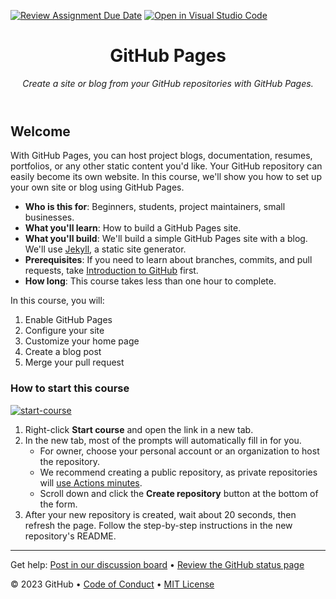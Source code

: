 [![Review Assignment Due Date](https://classroom.github.com/assets/deadline-readme-button-24ddc0f5d75046c5622901739e7c5dd533143b0c8e959d652212380cedb1ea36.svg)](https://classroom.github.com/a/h9ck-9kK)
[![Open in Visual Studio Code](https://classroom.github.com/assets/open-in-vscode-718a45dd9cf7e7f842a935f5ebbe5719a5e09af4491e668f4dbf3b35d5cca122.svg)](https://classroom.github.com/online_ide?assignment_repo_id=11444817&assignment_repo_type=AssignmentRepo)
<header>

<!--
  <<< Author notes: Course header >>>
  Include a 1280×640 image, course title in sentence case, and a concise description in emphasis.
  In your repository settings: enable template repository, add your 1280×640 social image, auto delete head branches.
  Add your open source license, GitHub uses MIT license.
-->

# GitHub Pages

_Create a site or blog from your GitHub repositories with GitHub Pages._

</header>

<!--
  <<< Author notes: Course start >>>
  Include start button, a note about Actions minutes,
  and tell the learner why they should take the course.
-->

## Welcome

With GitHub Pages, you can host project blogs, documentation, resumes, portfolios, or any other static content you'd like. Your GitHub repository can easily become its own website. In this course, we'll show you how to set up your own site or blog using GitHub Pages.

- **Who is this for**: Beginners, students, project maintainers, small businesses.
- **What you'll learn**: How to build a GitHub Pages site.
- **What you'll build**: We'll build a simple GitHub Pages site with a blog. We'll use [Jekyll](https://jekyllrb.com), a static site generator.
- **Prerequisites**: If you need to learn about branches, commits, and pull requests, take [Introduction to GitHub](https://github.com/skills/introduction-to-github) first.
- **How long**: This course takes less than one hour to complete.

In this course, you will:

1. Enable GitHub Pages
2. Configure your site
3. Customize your home page
4. Create a blog post
5. Merge your pull request

### How to start this course

<!-- For start course, run in JavaScript:
'https://github.com/new?' + new URLSearchParams({
  template_owner: 'skills',
  template_name: 'github-pages',
  owner: '@me',
  name: 'skills-github-pages',
  description: 'My clone repository',
  visibility: 'public',
}).toString()
-->

[![start-course](https://user-images.githubusercontent.com/1221423/235727646-4a590299-ffe5-480d-8cd5-8194ea184546.svg)](https://github.com/new?template_owner=skills&template_name=github-pages&owner=%40me&name=skills-github-pages&description=My+clone+repository&visibility=public)

1. Right-click **Start course** and open the link in a new tab.
2. In the new tab, most of the prompts will automatically fill in for you.
   - For owner, choose your personal account or an organization to host the repository.
   - We recommend creating a public repository, as private repositories will [use Actions minutes](https://docs.github.com/en/billing/managing-billing-for-github-actions/about-billing-for-github-actions).
   - Scroll down and click the **Create repository** button at the bottom of the form.
3. After your new repository is created, wait about 20 seconds, then refresh the page. Follow the step-by-step instructions in the new repository's README.

<footer>

<!--
  <<< Author notes: Footer >>>
  Add a link to get support, GitHub status page, code of conduct, license link.
-->

---

Get help: [Post in our discussion board](https://github.com/skills/.github/discussions) &bull; [Review the GitHub status page](https://www.githubstatus.com/)

&copy; 2023 GitHub &bull; [Code of Conduct](https://www.contributor-covenant.org/version/2/1/code_of_conduct/code_of_conduct.md) &bull; [MIT License](https://gh.io/mit)

</footer>
